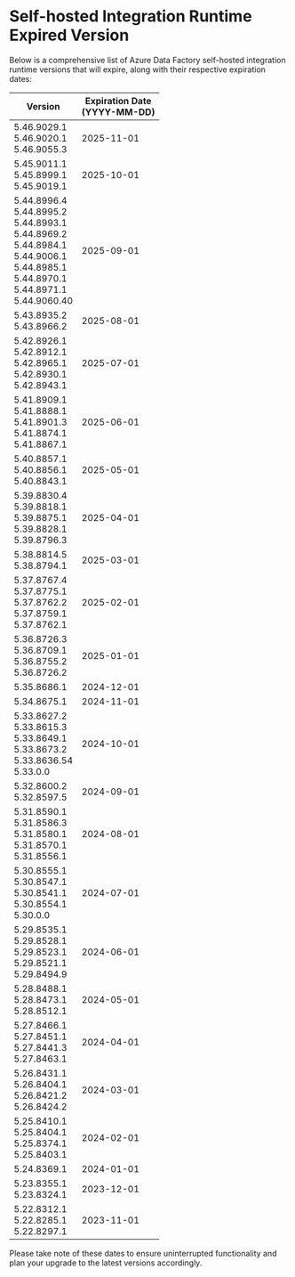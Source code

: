 # Self-hosted Integration Runtime Expired Version
Below is a comprehensive list of Azure Data Factory self-hosted integration runtime versions that will expire, along with their respective expiration dates:

|Version|Expiration Date<br/>(YYYY-MM-DD)|
| ---------- | -------- |
|5.46.9029.1<br/> 5.46.9020.1<br/> 5.46.9055.3<br/>|2025-11-01|
|5.45.9011.1<br/> 5.45.8999.1<br/> 5.45.9019.1<br/>|2025-10-01|
|5.44.8996.4<br/> 5.44.8995.2<br/> 5.44.8993.1<br/> 5.44.8969.2<br/> 5.44.8984.1<br/> 5.44.9006.1<br/> 5.44.8985.1<br/> 5.44.8970.1<br/> 5.44.8971.1<br/> 5.44.9060.40<br/>|2025-09-01|
|5.43.8935.2<br/> 5.43.8966.2<br/>|2025-08-01|
|5.42.8926.1<br/> 5.42.8912.1<br/> 5.42.8965.1<br/> 5.42.8930.1<br/> 5.42.8943.1<br/>|2025-07-01|
|5.41.8909.1<br/> 5.41.8888.1<br/> 5.41.8901.3<br/> 5.41.8874.1<br/> 5.41.8867.1<br/>|2025-06-01|
|5.40.8857.1<br/> 5.40.8856.1<br/> 5.40.8843.1<br/>|2025-05-01|
|5.39.8830.4<br/> 5.39.8818.1<br/> 5.39.8875.1<br/> 5.39.8828.1<br/> 5.39.8796.3<br/>|2025-04-01|
|5.38.8814.5<br/> 5.38.8794.1<br/>|2025-03-01|
|5.37.8767.4<br/> 5.37.8775.1<br/> 5.37.8762.2<br/> 5.37.8759.1<br/> 5.37.8762.1<br/>|2025-02-01|
|5.36.8726.3<br/> 5.36.8709.1<br/> 5.36.8755.2<br/> 5.36.8726.2<br/>|2025-01-01|
|5.35.8686.1<br/>|2024-12-01|
|5.34.8675.1<br/>|2024-11-01|
|5.33.8627.2<br/> 5.33.8615.3<br/> 5.33.8649.1<br/> 5.33.8673.2<br/> 5.33.8636.54<br/> 5.33.0.0<br/>|2024-10-01|
|5.32.8600.2<br/> 5.32.8597.5<br/>|2024-09-01|
|5.31.8590.1<br/> 5.31.8586.3<br/> 5.31.8580.1<br/> 5.31.8570.1<br/> 5.31.8556.1<br/>|2024-08-01|
|5.30.8555.1<br/> 5.30.8547.1<br/> 5.30.8541.1<br/> 5.30.8554.1<br/> 5.30.0.0<br/>|2024-07-01|
|5.29.8535.1<br/> 5.29.8528.1<br/> 5.29.8523.1<br/> 5.29.8521.1<br/> 5.29.8494.9<br/>|2024-06-01|
|5.28.8488.1<br/> 5.28.8473.1<br/> 5.28.8512.1<br/>|2024-05-01|
|5.27.8466.1<br/> 5.27.8451.1<br/> 5.27.8441.3<br/> 5.27.8463.1<br/>|2024-04-01|
|5.26.8431.1<br/> 5.26.8404.1<br/> 5.26.8421.2<br/> 5.26.8424.2<br/>|2024-03-01|
|5.25.8410.1<br/> 5.25.8404.1<br/> 5.25.8374.1<br/> 5.25.8403.1<br/>|2024-02-01|
|5.24.8369.1|2024-01-01|
|5.23.8355.1<br/> 5.23.8324.1<br/>|2023-12-01|
|5.22.8312.1<br/> 5.22.8285.1<br/> 5.22.8297.1|2023-11-01|

Please take note of these dates to ensure uninterrupted functionality and plan your upgrade to the latest versions accordingly.

